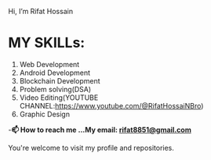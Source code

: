 Hi, I’m Rifat Hossain
# MY SKILLs: 
1. Web Development
2. Android Development
3. Blockchain Development
4. Problem solving(DSA)
5. Video Editing(YOUTUBE CHANNEL:https://www.youtube.com/@RifatHossaiNBro)
6. Graphic Design

-**📫 How to reach me ...My email: rifat8851@gmail.com**

You're welcome to visit my profile and repositories.
